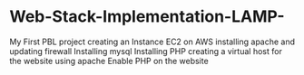 # Web-Stack-Implementation-LAMP-
My First PBL project
creating an Instance EC2 on AWS
installing apache and updating firewall
Installing mysql
Installing PHP
creating a virtual host for the website using apache 
Enable PHP on the website
